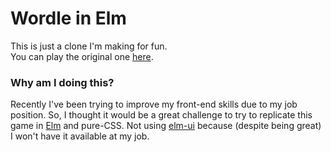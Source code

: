 # Wordle in Elm

This is just a clone I'm making for fun. <br>
You can play the original one [here](https://www.powerlanguage.co.uk/wordle/).

### Why am I doing this?
Recently I've been trying to improve my front-end skills due to my job position. So, I thought it would be a great challenge to try to replicate this game in [Elm](https://elm-lang.org/) and pure-CSS. Not using [elm-ui](https://package.elm-lang.org/packages/mdgriffith/elm-ui/latest/) because (despite being great) I won't have it available at my job.
